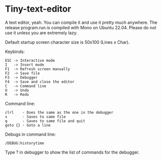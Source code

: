 # Tiny-text-editor

A text editor, yeah. You can compile it and use it pretty much anywhere. 
The release program.run is compiled with Mono on Ubuntu 22.04. Please do not use it unless you are extremely lazy.

Default startup screen character size is 50x100 (Lines x Char).

Keybinds:

    ESC -> Interactive mode
    I   -> Insert mode
    F1  -> Refresh screen manually
    F2  -> Save file
    F3  -> Debugger
    F4  -> Save and close the editor
    C   -> Command line
    U   -> Undo
    R   -> Redo

Command line:

    clrl    - Does the same as the one in the debugger
    s       - Saves to same file
    q       - Saves to same file and quit
    goto {} - Goto a line

Debugs in command line:

    /DEBUG:historytime
  
Type ? in debugger to show the list of commands for the debugger.

